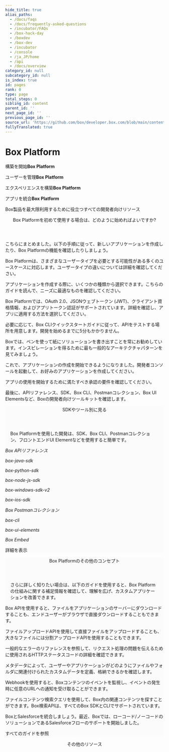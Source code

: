 ```yaml
---
hide_title: true
alias_paths:
  - /docs/faqs
  - /docs/frequently-asked-questions
  - /incubator/FAQs
  - /box-hack-day
  - /boxdev
  - /box-dev
  - /incubator
  - /console
  - /ja_JP/home
  - /api
  - /docs/overview
category_id: null
subcategory_id: null
is_index: true
id: pages
rank: 0
type: page
total_steps: 0
sibling_id: content
parent_id: ''
next_page_id: ''
previous_page_id: ''
source_url: 'https://github.com/box/developer.box.com/blob/main/content/pages/index.md'
fullyTranslated: true
---
```

# Box Platform

<Banner>

<BannerTitle>

構築を開始**Box Platform**

</BannerTitle>

<BannerTitle>

ユーザーを管理**Box Platform**

</BannerTitle>

<BannerTitle>

エクスペリエンスを構築**Box Platform**

</BannerTitle>

<BannerTitle>

アプリを統合**Box Platform**

</BannerTitle>

Box製品を最大限利用するために役立つすべての開発者向けリソース

</Banner>

<!-- <Centered wide>

<Header to='/guides' centered>

Guides

</Header>

<GuidesList>

Get started, learn tips and tricks, and discover how to use the Box
Platform API with our comprehensive guides. Here are six of the most used
guides to get you started.

<GuideList href='/guides/authentication/'>

Authentication

</GuideList>

<GuideList href='/guides/cli/quick-start/'>

CLI Quick Start

</GuideList>

<GuideList href='/guides/tooling/postman/quick-start/'>

Postman Quick Start

</GuideList>

<GuideList href='/guides/api-calls/permissions-and-errors/common-errors/'>

Common Errors

</GuideList>

<GuideList href='/guides/api-calls/pagination/offset-based/'>

API Pagination

</GuideList>

<GuideList href='/guides/embed/ui-elements/'>

UI Elements

</GuideList>

</GuidesList>

<More to='/guides' right>

More Guides

</More>

</Centered>

 -->

<Centered wide id="start-with-box-platform">

<Header centered>

Box Platformを初めて使用する場合は、どのように始めればよいですか?

</Header>

こちらにまとめました。以下の手順に従って、新しいアプリケーションを作成したり、Box Platformの機能を確認したりしましょう。

<TileGrid>

<Tile type="users" title="1. ユーザータイプを確認する" href="platform/user-types/">

Box Platformは、さまざまなユーザータイプを必要とする可能性がある多くのユースケースに対応します。ユーザータイプの違いについては詳細を確認してください。

</Tile>

<Tile type="apps" title="2. アプリケーションの種類を理解する" href="/guides/applications/app-types/select/">

アプリケーションを作成する際に、いくつかの種類から選択できます。こちらのガイドを読んで、ニーズに最適なものを確認してください。

</Tile>

<Tile type="authentication" title="3. 認証方法を確認する" href="/guides/authentication/select/">

Box Platformでは、OAuth 2.0、JSONウェブトークン (JWT)、クライアント資格情報、およびアプリトークン認証がサポートされています。詳細を確認し、アプリに適用する方法を選択してください。

</Tile>

<Tile type="cli" title="4. Box CLIを設定する" href="/guides/cli/quick-start/">

必要に応じて、Box CLIクイックスタートガイドに従って、APIをテストする場所を用意します。開発を始めるまでに5分もかかりません。

</Tile>

<Tile type="architecture" title="5. アーキテクチャパターンを作成する" href="/platform/appendix/architecture-patterns/">

Boxでは、ペンを使って紙にソリューションを書き出すことを常にお勧めしています。インスピレーションを得るために最も一般的なアーキテクチャパターンを見てみましょう。

</Tile>

<Tile type="create" title="6. アプリケーションを作成する" href="https://app.box.com/developers/console">

これで、アプリケーションの作成を開始できるようになりました。開発者コンソールを起動して、お好みのアプリケーションを作成してください。

</Tile>

<Tile type="authorize" title="7. アプリケーションを承認する" href="/guides/authorization/">

アプリの使用を開始するために満たすべき承認の要件を確認してください。

</Tile>

<Tile type="code" title="8. コーディングを開始する" href="#sdks-and-tools">

最後に、APIリファレンス、SDK、Box CLI、Postmanコレクション、Box UI Elementsなど、Boxの開発者向けツールキットを確認します。

</Tile>

</TileGrid>

</Centered>

<Centered wide>

<FeaturedBoard type="community">

</FeaturedBoard>

</Centered>

<section id="sdks-and-tools" style="background-color: #FBFBFB;">

<div style="padding: 0 16px">

<Header centered>

SDKやツール別に見る

</Header>

Box Platformを使用した開発は、SDK、Box CLI、Postmanコレクション、フロントエンドUI Elementなどを使用すると簡単です。

</div>

<TileSlider>

<Tile type="box-orange" title="APIリファレンス" href="/reference/">

  _Box APIリファレンス_

</Tile>

<Tile type="java" title="Java SDK" href="https://github.com/box/box-java-sdk#readme">

  _box-java-sdk_

</Tile>

<Tile type="python" title="Python SDK" href="https://github.com/box/box-python-sdk#readme">

  _box-python-sdk_

</Tile>

<Tile type="node" title="Node.js SDK" href="https://github.com/box/box-node-sdk#readme">

  _box-node-js-sdk_

</Tile>

<Tile type="net" title=".NET SDK" href="https://github.com/box/box-windows-sdk-v2#readme">

  _box-windows-sdk-v2_

</Tile>

<Tile type="tool" title="iOS SDK" href="https://github.com/box/box-ios-sdk#readme">

  _box-ios-sdk_

</Tile>

<Tile type="tool" title="Postmanコレクション" href="/guides/tooling/postman">

  _Box Postmanコレクション_

</Tile>

<Tile type="box-orange" title="Box CLI" href="/guides/cli/">

  _box-cli_

</Tile>

<Tile type="box-orange" title="Box UI Elements" href="/guides/embed/ui-elements/">

  _box-ui-elements_

</Tile>

<Tile type="box-orange" title="Box Embed" href="/guides/embed/box-embed/">

  _Box Embed_

</Tile>

</TileSlider>

<More to="/sdks-and-tools/" center>

詳細を表示

</More>

</section>

<!-- <Dark>

<Centered wide>

<Header to='/sdks-and-tools' centered>

SDKS & Tools

</Header>

<SDKS>

Development with Box Platform is made easier with SDKs for your
programming language, a command line interface, front-end UI elements,
and much more.

<SDK language='python' href='https://github.com/box/box-python-sdk'>

Python SDK

</SDK>

<SDK language='java' href='https://github.com/box/box-java-sdk'>

Java SDK

</SDK>

<SDK language='node' href='https://github.com/box/box-node-sdk'>

Node SDK

</SDK>

<SDK language='dotnet' href='https://github.com/box/box-windows-sdk'>

Windows .NET SDK

</SDK>

<SDK language='cli' href='https://github.com/box/boxcli'>

Box CLI

</SDK>

<SDK language='uielements' href='https://github.com/box/box-ui-elements'>

UI Elements

</SDK>

</SDKS>

<More to='/sdks-and-tools' right>

More SDKs & Tools

</More>

</Centered>

</Dark>

 -->

<Centered wide>

<FeaturedBoard type="sampleCode">

</FeaturedBoard>

</Centered>

<section id="additional-box-platform-concepts" style="background-color: #FBFBFB;">

<div style="padding: 0 16px">

<Header centered>

Box Platformのその他のコンセプト

</Header>

さらに詳しく知りたい場合は、以下のガイドを使用すると、Box Platformの仕組みに関する補足情報を確認して、理解を広げ、カスタムアプリケーションを改善できます。

</div>

<TileSlider>

<Tile type="guide" title="ダウンロード" href="/guides/downloads/">

Box APIを使用すると、ファイルをアプリケーションのサーバーにダウンロードすることも、エンドユーザーがブラウザで直接ダウンロードすることもできます。

</Tile>

<Tile type="guide" title="アップロード" href="/guides/uploads/">

ファイルアップロードAPIを使用して直接ファイルをアップロードすることも、大きなファイルには分割アップロードAPIを使用することもできます。

</Tile>

<Tile type="guide" title="エラー" href="/guides/api-calls/permissions-and-errors/common-errors/">

一般的なエラーのリファレンスを参照して、リクエスト処理の問題を伝えるために使用されるHTTPステータスコードの詳細を確認できます。

</Tile>

<Tile type="guide" title="メタデータ" href="/guides/metadata/">

メタデータによって、ユーザーやアプリケーションがどのようにファイルやフォルダに関連付けられたカスタムデータを定義、格納できるかを確認します。

</Tile>

<Tile type="guide" title="Webhook" href="/guides/webhooks/">

Webhookを使用すると、Boxコンテンツのイベントを監視し、イベントの発生時に任意のURLへの通知を受け取ることができます。

</Tile>

<Tile type="guide" title="検索" href="/guides/search/">

ファイルコンテンツ検索クエリを使用して、Box内の関連コンテンツを探すことができます。Box検索APIは、すべてのBox SDKとCLIでサポートされています。

</Tile>

<Tile type="guide" title="Salesforce" href="/guides/tooling/salesforce-toolkit/">

BoxとSalesforceを統合しましょう。最近、Boxでは、ローコード/ノーコードのソリューションであるSalesforceフローのサポートを開始しました。

</Tile>

</TileSlider>

<More to="/guides/" center>

すべてのガイドを参照

</More>

</section>

<Centered wide>

<Header to="https://medium.com/box-developer-blog" centered>

その他のリソース

</Header>

<!-- <BlogCards >

</BlogCards>

 -->

<Teaser>

</Teaser>

</Centered>
